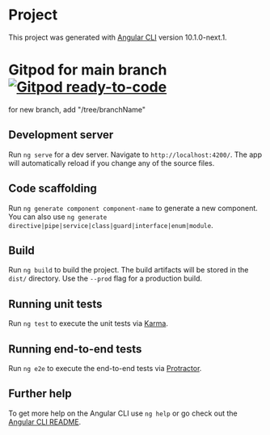 # Project

This project was generated with [Angular CLI](https://github.com/angular/angular-cli) version 10.1.0-next.1.

# Gitpod for main branch [![Gitpod ready-to-code](https://img.shields.io/badge/Gitpod-ready--to--code-blue?logo=gitpod)](https://github.com/Jehazekel/INFO-3604-Project-Testing)
for new branch, add "/tree/branchName"


## Development server

Run `ng serve` for a dev server. Navigate to `http://localhost:4200/`. The app will automatically reload if you change any of the source files.

## Code scaffolding

Run `ng generate component component-name` to generate a new component. You can also use `ng generate directive|pipe|service|class|guard|interface|enum|module`.

## Build

Run `ng build` to build the project. The build artifacts will be stored in the `dist/` directory. Use the `--prod` flag for a production build.

## Running unit tests

Run `ng test` to execute the unit tests via [Karma](https://karma-runner.github.io).

## Running end-to-end tests

Run `ng e2e` to execute the end-to-end tests via [Protractor](http://www.protractortest.org/).

## Further help

To get more help on the Angular CLI use `ng help` or go check out the [Angular CLI README](https://github.com/angular/angular-cli/blob/master/README.md).


